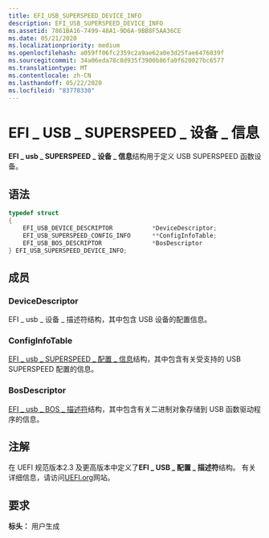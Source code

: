 ```yaml
---
title: EFI_USB_SUPERSPEED_DEVICE_INFO
description: EFI_USB_SUPERSPEED_DEVICE_INFO
ms.assetid: 7861BA16-7499-48A1-9D6A-9BB8F5AA36CE
ms.date: 05/21/2020
ms.localizationpriority: medium
ms.openlocfilehash: a059ff06fc2359c2a9ae62a0e3d25fae6476039f
ms.sourcegitcommit: 34a06eda78c8d935f3900b86fa0f620027bc6577
ms.translationtype: MT
ms.contentlocale: zh-CN
ms.lasthandoff: 05/22/2020
ms.locfileid: "83778330"
---
```

# <a name="efi_usb_superspeed_device_info"></a>EFI \_ USB \_ SUPERSPEED \_ 设备 \_ 信息

**EFI \_ usb \_ SUPERSPEED \_ 设备 \_ 信息**结构用于定义 USB SUPERSPEED 函数设备。

## <a name="syntax"></a>语法

```cpp
typedef struct
{
    EFI_USB_DEVICE_DESCRIPTOR           *DeviceDescriptor;
    EFI_USB_SUPERSPEED_CONFIG_INFO      **ConfigInfoTable;
    EFI_USB_BOS_DESCRIPTOR              *BosDescriptor
} EFI_USB_SUPERSPEED_DEVICE_INFO;
```

## <a name="members"></a>成员

### <a name="devicedescriptor"></a>DeviceDescriptor

EFI \_ usb \_ 设备 \_ 描述符结构，其中包含 USB 设备的配置信息。

### <a name="configinfotable"></a>ConfigInfoTable

[EFI \_ usb \_ SUPERSPEED \_ 配置 \_ 信息](efi-usb-superspeed-config-info.md)结构，其中包含有关受支持的 USB SUPERSPEED 配置的信息。

### <a name="bosdescriptor"></a>BosDescriptor

[EFI \_ usb \_ BOS \_ 描述符](efi-usb-bos-descriptor.md)结构，其中包含有关二进制对象存储到 USB 函数驱动程序的信息。

## <a name="remarks"></a>注解

在 UEFI 规范版本2.3 及更高版本中定义了**EFI \_ USB \_ 配置 \_ 描述符**结构。 有关详细信息，请访问[UEFI.org](https://uefi.org/specifications)网站。

## <a name="requirements"></a>要求

**标头：** 用户生成
